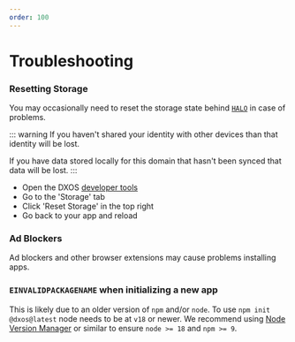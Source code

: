 ```yaml
---
order: 100
---
```


# Troubleshooting

### Resetting Storage

You may occasionally need to reset the storage state behind [`HALO`](./halo/) in case of problems.

::: warning
If you haven't shared your identity with other devices than that identity will be lost.

If you have data stored locally for this domain that hasn't been synced that data will be lost.
:::

* Open the DXOS [developer tools](./tooling/)
* Go to the 'Storage' tab
* Click 'Reset Storage' in the top right
* Go back to your app and reload

### Ad Blockers

Ad blockers and other browser extensions may cause problems installing apps.

### `EINVALIDPACKAGENAME` when initializing a new app

This is likely due to an older version of `npm` and/or `node`.
To use `npm init @dxos@latest` node needs to be at `v18` or newer. We recommend using [Node Version Manager](https://github.com/nvm-sh/nvm) or similar to ensure `node >= 18` and `npm >= 9`.
